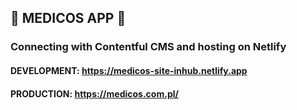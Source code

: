 ## 🚀 MEDICOS APP 🚀

### Connecting with Contentful CMS and hosting on Netlify

#### DEVELOPMENT: https://medicos-site-inhub.netlify.app

#### PRODUCTION: https://medicos.com.pl/
